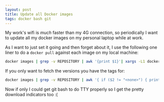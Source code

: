 ```yaml
---
layout: post
title: Update all Docker images
tags: docker bash git
---
```


My work's wifi is *much* faster than my 4G connection, so periodically I want to update all my docker images on my personal laptop while at work.

As I want to just set it going and then forget about it, I use the following one liner to do a `docker pull` against each image on my local machine:

```bash
docker images | grep -v REPOSITORY | awk '{print $1}'| xargs -L1 docker pull
```

If you only want to fetch the versions you have the tags for:

```bash
docker images | grep -v REPOSITORY | awk '{ if ($2 != "<none>") { print $1":"$2 } else { print $1 } }' | xargs -L1 docker pull
```

Now if only I could get git bash to do TTY properly so I get the pretty download indicators too :(
